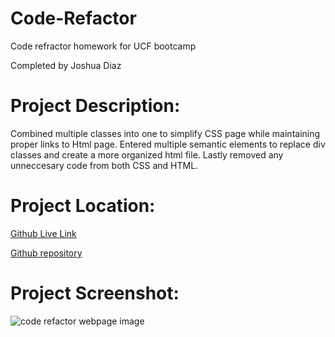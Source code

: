 # Code-Refactor
Code refractor homework for UCF bootcamp

Completed by Joshua Diaz

# Project Description:

Combined multiple classes into one to simplify CSS page while maintaining proper links to Html page. Entered multiple semantic elements to replace div classes and create a more organized html file. Lastly removed any unneccesary code from both CSS and HTML.


# Project Location:
[Github Live Link](https://jdiaz240.github.io/code-refractor/)

[Github repository](https://github.com/Jdiaz240/code-refractor)


# Project Screenshot:

![code refactor webpage image](coderefactor.png)
